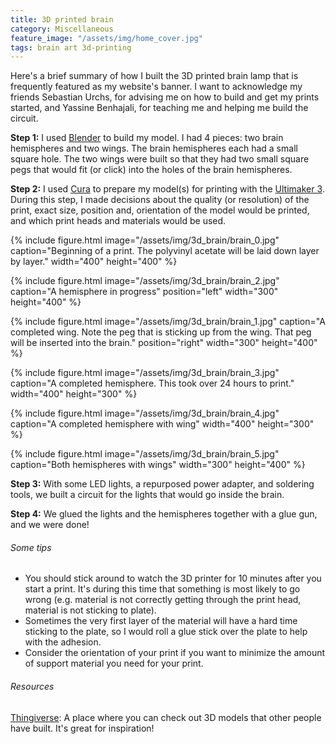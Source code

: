 ```yaml
---
title: 3D printed brain
category: Miscellaneous
feature_image: "/assets/img/home_cover.jpg"
tags: brain art 3d-printing
---
```


Here's a brief summary of how I built the 3D printed brain lamp that is frequently featured as my website's banner. I want to acknowledge my friends Sebastian Urchs, for advising me on how to build and get my prints started, and Yassine Benhajali, for teaching me and helping me build the circuit.

**Step 1:** I used [Blender](https://www.blender.org/) to build my model. I had 4 pieces: two brain hemispheres and two wings. The brain hemispheres each had a small square hole. The two wings were built so that they had two small square pegs that would fit (or click) into the holes of the brain hemispheres.

**Step 2:** I used [Cura](https://ultimaker.com/en/products/ultimaker-cura-software) to prepare my model(s) for printing with the [Ultimaker 3](https://ultimaker.com/). During this step, I made decisions about the quality (or resolution) of the print, exact size, position and, orientation of the model would be printed, and which print heads and materials would be used.

{% include figure.html image="/assets/img/3d_brain/brain_0.jpg" caption="Beginning of a print. The polyvinyl acetate will be laid down layer by layer." width="400" height="400" %}

{% include figure.html image="/assets/img/3d_brain/brain_2.jpg" caption="A hemisphere in progress" position="left" width="300" height="400" %}

{% include figure.html image="/assets/img/3d_brain/brain_1.jpg" caption="A completed wing. Note the peg that is sticking up from the wing. That peg will be inserted into the brain." position="right" width="300" height="400" %}

{% include figure.html image="/assets/img/3d_brain/brain_3.jpg" caption="A completed hemisphere. This took over 24 hours to print." width="400" height="300" %}

{% include figure.html image="/assets/img/3d_brain/brain_4.jpg" caption="A completed hemisphere with wing" width="400" height="300" %}

{% include figure.html image="/assets/img/3d_brain/brain_5.jpg" caption="Both hemispheres with wings" width="300" height="400" %}

**Step 3:** With some LED lights, a repurposed power adapter, and soldering tools, we built a circuit for the lights that would go inside the brain.

**Step 4:** We glued the lights and the hemispheres together with a glue gun, and we were done!

###### Some tips
* You should stick around to watch the 3D printer for 10 minutes after you start a print. It's during this time that something is most likely to go wrong (e.g. material is not correctly getting through the print head, material is not sticking to plate).
* Sometimes the very first layer of the material will have a hard time sticking to the plate, so I would roll a glue stick over the plate to help with the adhesion.
* Consider the orientation of your print if you want to minimize the amount of support material you need for your print.

###### Resources
[Thingiverse](https://www.thingiverse.com/): A place where you can check out 3D models that other people have built. It's great for inspiration!





